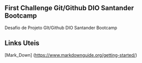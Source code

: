 ## First Challenge Git/Github DIO Santander Bootcamp
Desafio de Projeto GIt/Github DIO Santander Bootcamp
## Links Uteis
[Mark_Down] (https://www.markdownguide.org/getting-started/)
